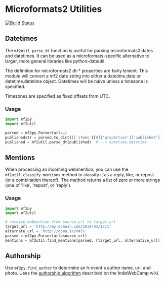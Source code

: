 # Microformats2 Utilities

[![Build Status](https://travis-ci.org/kylewm/mf2util.svg?branch=master)](https://travis-ci.org/kylewm/mf2util)

## Datetimes

The `mf2util.parse_dt` function is useful for parsing microformats2
dates and datetimes. It can be used as a microformats-specific
alternative to larger, more general libraries like python-dateutil.

The definition for microformats2 dt-* properties are fairly lenient.
This module will convert a mf2 date string into either a datetime.date
or datetime.datetime object. Datetimes will be naive unless a timezone
is specified.

Timezones are specified as fixed offsets from UTC.

### Usage

```python
import mf2py
import mf2util

parsed = mf2py.Parser(url=…)
publishedstr = parsed.to_dict()['items'][0]['properties']['published'][0]
published = mf2util.parse_dt(published)  # --> datetime.datetime
```

## Mentions

When processing an incoming webmention, you can use the
`mf2util.classify_mentions` method to classify it as a reply, like, or
repost (or a combination thereof). The method returns a list of zero
or more strings (one of 'like', 'repost', or 'reply').

### Usage

```python
import mf2py
import mf2util

# receive webmention from source_url to target_url
target_url = 'http://my-domain.com/2014/04/12/1'
alternate_url = 'http://doma.in/V4ls'
parsed = mf2py.Parser(url=source_url)
mentions = mf2util.find_mentions(parsed, [target_url, alternative_url])
```

## Authorship

Use `mf2py.find_author` to determine an h-event's author name, url,
and photo. Uses the
[authorship algorithm](https://indiewebcamp.com/authorship) described
on the IndieWebCamp wiki.
